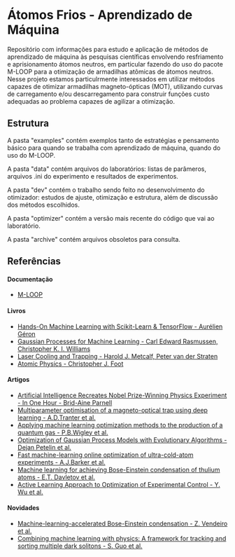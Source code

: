 # Átomos Frios - Aprendizado de Máquina

Repositório com informações para estudo e aplicação de métodos de aprendizado de máquina às pesquisas científicas envolvendo resfriamento e aprisionamento átomos neutros, em particular fazendo do uso do pacote M-LOOP para a otimização de armadilhas atômicas de átomos neutros. Nesse projeto estamos particulrmente interessados em utilizar métodos capazes de otimizar armadilhas magneto-ópticas (MOT), utilizando curvas de carregamento e/ou descarregamento para construir funções custo adequadas ao problema capazes de agilizar a otimização.

## Estrutura

A pasta "examples" contém exemplos tanto de estratégias e pensamento básico para quando se trabalha com aprendizado de máquina, quando do uso do M-LOOP.

A pasta "data" contém arquivos do laboratórios: listas de parâmeros, arquivos .ini do experimento e resultados de experimentos.

A pasta "dev" contém o trabalho sendo feito no desenvolvimento do otimizador: estudos de ajuste, otimização e estrutura, além de discussão dos métodos escolhidos.

A pasta "optimizer" contém a versão mais recente do código que vai ao laboratório.

A pasta "archive" contém arquivos obsoletos para consulta.

## Referências

#### Documentação
* [M-LOOP](https://m-loop.readthedocs.io/en/latest/)

#### Livros
* [Hands-On Machine Learning with Scikit-Learn & TensorFlow - Aurélien Géron](https://drive.google.com/open?id=130Yp2pWxVWOr7Y2VSxvhuJfx50KmEVHg)
* [Gaussian Processes for Machine Learning - Carl Edward Rasmussen, Christopher K. I. Williams](http://www.gaussianprocess.org/gpml/chapters/)
* [Laser Cooling and Trapping - Harold J. Metcalf, Peter van der Straten](https://drive.google.com/open?id=13_6TblpTbWlXYGTCL8_I03WixHL4QX1Y)
* [Atomic Physics - Christopher J. Foot](https://drive.google.com/open?id=18QmC9dSgkgx3EOkSHDjA4_TSqo-THQgM)

#### Artigos
* [Artificial Intelligence Recreates Nobel Prize-Winning Physics Experiment - In One Hour - 
Brid-Aine Parnell](https://www.forbes.com/sites/bridaineparnell/2016/05/17/ai-recreates-nobel-prize-physics-experiment/#639e1bcc6678)
* [Multiparameter optimisation of a magneto-optical trap using deep learning - A.D.Tranter et al.](https://www.nature.com/articles/s41467-018-06847-1)
* [Applying machine learning optimization methods to the production of a quantum gas - P.B.Wigley et al.](https://www.nature.com/articles/srep25890)
* [Optimization of Gaussian Process Models with Evolutionary Algorithms - Dejan Petelin et al.](https://drive.google.com/open?id=1bfGtHSIrEl6H9_RkM0JhqkreC8d4EUsM)
* [Fast machine-learning online optimization of ultra-cold-atom experiments - A.J.Barker et al.](https://doi.org/10.1088/2632-2153/ab6432)
* [Machine learning for achieving Bose-Einstein condensation of thulium atoms - E.T. Davletov et al.](https://journals.aps.org/pra/abstract/10.1103/PhysRevA.102.011302)
* [Active Learning Approach to Optimization of Experimental Control - Y. Wu et al.](https://doi.org/10.1088/0256-307X/37/10/103201)

#### Novidades
* [Machine-learning-accelerated Bose-Einstein condensation - Z. Vendeiro et al.](https://arxiv.org/abs/2205.08057)
* [Combining machine learning with physics: A framework for tracking and sorting multiple dark solitons - S. Guo et al.](https://arxiv.org/abs/2111.04881)
